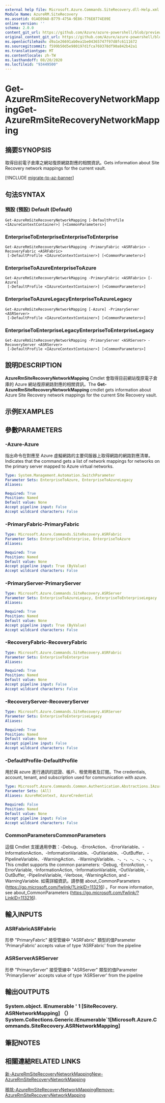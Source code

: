 ```yaml
---
external help file: Microsoft.Azure.Commands.SiteRecovery.dll-Help.xml
Module Name: AzureRM.SiteRecovery
ms.assetid: 01AE09A8-B779-475A-9E86-776E0774E89E
online version: ''
schema: 2.0.0
content_git_url: https://github.com/Azure/azure-powershell/blob/preview/src/ResourceManager/SiteRecovery/Commands.SiteRecovery/help/Get-AzureRmSiteRecoveryNetworkMapping.md
original_content_git_url: https://github.com/Azure/azure-powershell/blob/preview/src/ResourceManager/SiteRecovery/Commands.SiteRecovery/help/Get-AzureRmSiteRecoveryNetworkMapping.md
ms.openlocfilehash: d9a1e26691ab0ea1be04365747f97d8fc6111672
ms.sourcegitcommit: f599b50d5e980197d1fca769378df90a842b42a1
ms.translationtype: MT
ms.contentlocale: zh-TW
ms.lasthandoff: 08/20/2020
ms.locfileid: "93449500"
---
```

# <span data-ttu-id="9d7f2-101">Get-AzureRmSiteRecoveryNetworkMapping</span><span class="sxs-lookup"><span data-stu-id="9d7f2-101">Get-AzureRmSiteRecoveryNetworkMapping</span></span>

## <span data-ttu-id="9d7f2-102">摘要</span><span class="sxs-lookup"><span data-stu-id="9d7f2-102">SYNOPSIS</span></span>
<span data-ttu-id="9d7f2-103">取得目前電子倉庫之網站復原網路對應的相關資訊。</span><span class="sxs-lookup"><span data-stu-id="9d7f2-103">Gets information about Site Recovery network mappings for the current vault.</span></span>

[!INCLUDE [migrate-to-az-banner](../../includes/migrate-to-az-banner.md)]

## <span data-ttu-id="9d7f2-104">句法</span><span class="sxs-lookup"><span data-stu-id="9d7f2-104">SYNTAX</span></span>

### <span data-ttu-id="9d7f2-105">預設 (預設) </span><span class="sxs-lookup"><span data-stu-id="9d7f2-105">Default (Default)</span></span>
```
Get-AzureRmSiteRecoveryNetworkMapping [-DefaultProfile <IAzureContextContainer>] [<CommonParameters>]
```

### <span data-ttu-id="9d7f2-106">EnterpriseToEnterprise</span><span class="sxs-lookup"><span data-stu-id="9d7f2-106">EnterpriseToEnterprise</span></span>
```
Get-AzureRmSiteRecoveryNetworkMapping -PrimaryFabric <ASRFabric> -RecoveryFabric <ASRFabric>
 [-DefaultProfile <IAzureContextContainer>] [<CommonParameters>]
```

### <span data-ttu-id="9d7f2-107">EnterpriseToAzure</span><span class="sxs-lookup"><span data-stu-id="9d7f2-107">EnterpriseToAzure</span></span>
```
Get-AzureRmSiteRecoveryNetworkMapping -PrimaryFabric <ASRFabric> [-Azure]
 [-DefaultProfile <IAzureContextContainer>] [<CommonParameters>]
```

### <span data-ttu-id="9d7f2-108">EnterpriseToAzureLegacy</span><span class="sxs-lookup"><span data-stu-id="9d7f2-108">EnterpriseToAzureLegacy</span></span>
```
Get-AzureRmSiteRecoveryNetworkMapping [-Azure] -PrimaryServer <ASRServer>
 [-DefaultProfile <IAzureContextContainer>] [<CommonParameters>]
```

### <span data-ttu-id="9d7f2-109">EnterpriseToEnterpriseLegacy</span><span class="sxs-lookup"><span data-stu-id="9d7f2-109">EnterpriseToEnterpriseLegacy</span></span>
```
Get-AzureRmSiteRecoveryNetworkMapping -PrimaryServer <ASRServer> -RecoveryServer <ASRServer>
 [-DefaultProfile <IAzureContextContainer>] [<CommonParameters>]
```

## <span data-ttu-id="9d7f2-110">說明</span><span class="sxs-lookup"><span data-stu-id="9d7f2-110">DESCRIPTION</span></span>
<span data-ttu-id="9d7f2-111">**AzureRmSiteRecoveryNetworkMapping** Cmdlet 會取得目前網站復原電子倉庫的 Azure 網站復原網路對應的相關資訊。</span><span class="sxs-lookup"><span data-stu-id="9d7f2-111">The **Get-AzureRmSiteRecoveryNetworkMapping** cmdlet gets information about Azure Site Recovery network mappings for the current Site Recovery vault.</span></span>

## <span data-ttu-id="9d7f2-112">示例</span><span class="sxs-lookup"><span data-stu-id="9d7f2-112">EXAMPLES</span></span>

## <span data-ttu-id="9d7f2-113">參數</span><span class="sxs-lookup"><span data-stu-id="9d7f2-113">PARAMETERS</span></span>

### <span data-ttu-id="9d7f2-114">-Azure</span><span class="sxs-lookup"><span data-stu-id="9d7f2-114">-Azure</span></span>
<span data-ttu-id="9d7f2-115">指出命令在對應至 Azure 虛擬網路的主要伺服器上取得網路的網路對應清單。</span><span class="sxs-lookup"><span data-stu-id="9d7f2-115">Indicates that the command gets a list of network mappings for networks on the primary server mapped to Azure virtual networks.</span></span>

```yaml
Type: System.Management.Automation.SwitchParameter
Parameter Sets: EnterpriseToAzure, EnterpriseToAzureLegacy
Aliases: 

Required: True
Position: Named
Default value: None
Accept pipeline input: False
Accept wildcard characters: False
```

### <span data-ttu-id="9d7f2-116">-PrimaryFabric</span><span class="sxs-lookup"><span data-stu-id="9d7f2-116">-PrimaryFabric</span></span>
```yaml
Type: Microsoft.Azure.Commands.SiteRecovery.ASRFabric
Parameter Sets: EnterpriseToEnterprise, EnterpriseToAzure
Aliases: 

Required: True
Position: Named
Default value: None
Accept pipeline input: True (ByValue)
Accept wildcard characters: False
```

### <span data-ttu-id="9d7f2-117">-PrimaryServer</span><span class="sxs-lookup"><span data-stu-id="9d7f2-117">-PrimaryServer</span></span>
```yaml
Type: Microsoft.Azure.Commands.SiteRecovery.ASRServer
Parameter Sets: EnterpriseToAzureLegacy, EnterpriseToEnterpriseLegacy
Aliases: 

Required: True
Position: Named
Default value: None
Accept pipeline input: True (ByValue)
Accept wildcard characters: False
```

### <span data-ttu-id="9d7f2-118">-RecoveryFabric</span><span class="sxs-lookup"><span data-stu-id="9d7f2-118">-RecoveryFabric</span></span>
```yaml
Type: Microsoft.Azure.Commands.SiteRecovery.ASRFabric
Parameter Sets: EnterpriseToEnterprise
Aliases: 

Required: True
Position: Named
Default value: None
Accept pipeline input: False
Accept wildcard characters: False
```

### <span data-ttu-id="9d7f2-119">-RecoveryServer</span><span class="sxs-lookup"><span data-stu-id="9d7f2-119">-RecoveryServer</span></span>
```yaml
Type: Microsoft.Azure.Commands.SiteRecovery.ASRServer
Parameter Sets: EnterpriseToEnterpriseLegacy
Aliases: 

Required: True
Position: Named
Default value: None
Accept pipeline input: False
Accept wildcard characters: False
```

### <span data-ttu-id="9d7f2-120">-DefaultProfile</span><span class="sxs-lookup"><span data-stu-id="9d7f2-120">-DefaultProfile</span></span>
<span data-ttu-id="9d7f2-121">用於與 azure 進行通訊的認證、帳戶、租使用者及訂閱。</span><span class="sxs-lookup"><span data-stu-id="9d7f2-121">The credentials, account, tenant, and subscription used for communication with azure.</span></span>

```yaml
Type: Microsoft.Azure.Commands.Common.Authentication.Abstractions.IAzureContextContainer
Parameter Sets: (All)
Aliases: AzureRmContext, AzureCredential

Required: False
Position: Named
Default value: None
Accept pipeline input: False
Accept wildcard characters: False
```

### <span data-ttu-id="9d7f2-122">CommonParameters</span><span class="sxs-lookup"><span data-stu-id="9d7f2-122">CommonParameters</span></span>
<span data-ttu-id="9d7f2-123">這個 Cmdlet 支援通用參數：-Debug、-ErrorAction、-ErrorVariable、-InformationAction、-InformationVariable、-OutVariable、-OutBuffer、-PipelineVariable、-WarningAction、-WarningVariable、-、-、-、-、-、-。</span><span class="sxs-lookup"><span data-stu-id="9d7f2-123">This cmdlet supports the common parameters: -Debug, -ErrorAction, -ErrorVariable, -InformationAction, -InformationVariable, -OutVariable, -OutBuffer, -PipelineVariable, -Verbose, -WarningAction, and -WarningVariable.</span></span> <span data-ttu-id="9d7f2-124">如需詳細資訊，請參閱 about_CommonParameters (https://go.microsoft.com/fwlink/?LinkID=113216) 。</span><span class="sxs-lookup"><span data-stu-id="9d7f2-124">For more information, see about_CommonParameters (https://go.microsoft.com/fwlink/?LinkID=113216).</span></span>

## <span data-ttu-id="9d7f2-125">輸入</span><span class="sxs-lookup"><span data-stu-id="9d7f2-125">INPUTS</span></span>

### <span data-ttu-id="9d7f2-126">ASRFabric</span><span class="sxs-lookup"><span data-stu-id="9d7f2-126">ASRFabric</span></span>
<span data-ttu-id="9d7f2-127">形參 "PrimaryFabric" 接受管線中 "ASRFabric" 類型的值</span><span class="sxs-lookup"><span data-stu-id="9d7f2-127">Parameter 'PrimaryFabric' accepts value of type 'ASRFabric' from the pipeline</span></span>

### <span data-ttu-id="9d7f2-128">ASRServer</span><span class="sxs-lookup"><span data-stu-id="9d7f2-128">ASRServer</span></span>
<span data-ttu-id="9d7f2-129">形參 "PrimaryServer" 接受管線中 "ASRServer" 類型的值</span><span class="sxs-lookup"><span data-stu-id="9d7f2-129">Parameter 'PrimaryServer' accepts value of type 'ASRServer' from the pipeline</span></span>

## <span data-ttu-id="9d7f2-130">輸出</span><span class="sxs-lookup"><span data-stu-id="9d7f2-130">OUTPUTS</span></span>

### <span data-ttu-id="9d7f2-131">System.object. IEnumerable ' 1 [SiteRecovery. ASRNetworkMapping] （）</span><span class="sxs-lookup"><span data-stu-id="9d7f2-131">System.Collections.Generic.IEnumerable\`1[Microsoft.Azure.Commands.SiteRecovery.ASRNetworkMapping]</span></span>

## <span data-ttu-id="9d7f2-132">筆記</span><span class="sxs-lookup"><span data-stu-id="9d7f2-132">NOTES</span></span>

## <span data-ttu-id="9d7f2-133">相關連結</span><span class="sxs-lookup"><span data-stu-id="9d7f2-133">RELATED LINKS</span></span>

[<span data-ttu-id="9d7f2-134">新-AzureRmSiteRecoveryNetworkMapping</span><span class="sxs-lookup"><span data-stu-id="9d7f2-134">New-AzureRmSiteRecoveryNetworkMapping</span></span>](./New-AzureRmSiteRecoveryNetworkMapping.md)

[<span data-ttu-id="9d7f2-135">移除-AzureRmSiteRecoveryNetworkMapping</span><span class="sxs-lookup"><span data-stu-id="9d7f2-135">Remove-AzureRmSiteRecoveryNetworkMapping</span></span>](./Remove-AzureRmSiteRecoveryNetworkMapping.md)
